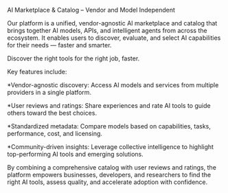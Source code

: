 AI Marketplace & Catalog – Vendor and Model Independent

Our platform is a unified, vendor-agnostic AI marketplace and catalog that brings together AI models, APIs, and intelligent agents from across the ecosystem. It enables users to discover, evaluate, and select AI capabilities for their needs — faster and smarter.

Discover the right tools for the right job, faster.

Key features include:

*Vendor-agnostic discovery: Access AI models and services from multiple providers in a single platform.

*User reviews and ratings: Share experiences and rate AI tools to guide others toward the best choices.

*Standardized metadata: Compare models based on capabilities, tasks, performance, cost, and licensing.

*Community-driven insights: Leverage collective intelligence to highlight top-performing AI tools and emerging solutions.

By combining a comprehensive catalog with user reviews and ratings, the platform empowers businesses, developers, and researchers to find the right AI tools, assess quality, and accelerate adoption with confidence.
